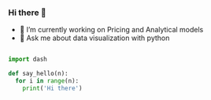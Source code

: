 ### Hi there 👋

- 🔭 I’m currently working on Pricing and Analytical models
- 💬 Ask me about data visualization with python


```python

import dash

def say_hello(n):
  for i in range(n):
    print('Hi there')
```


<!--
**CamiloPZ/CamiloPZ** is a ✨ _special_ ✨ repository because its `README.md` (this file) appears on your GitHub profile.

Here are some ideas to get you started:


- 🌱 I’m currently learning ...
- 👯 I’m looking to collaborate on ...
- 🤔 I’m looking for help with ...

- 📫 How to reach me: ...
- 😄 Pronouns: ...
- ⚡ Fun fact: ...
-->
